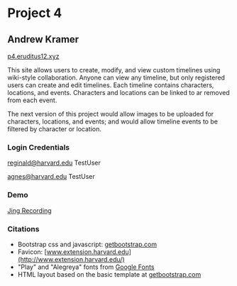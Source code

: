 # Project 4
## Andrew Kramer

[p4.eruditus12.xyz](http://p4.eruditus12.xyz)

This site allows users to create, modify, and view custom timelines using wiki-style collaboration. Anyone can view any timeline, but only registered users can create and edit timelines. Each timeline contains characters, locations, and events. Characters and locations can be linked to ar removed from each event. 

The next version of this project would allow images to be uploaded for characters, locations, and events; and would allow timeline events to be filtered by character or location.


### Login Credentials
reginald@harvard.edu
TestUser

agnes@harvard.edu
TestUser


### Demo
[Jing Recording](http://screencast.com/t/rnQwa6OrMGq)

### Citations
* Bootstrap css and javascript: [getbootstrap.com](http://getbootstrap.com/)
* Favicon: [www.extension.harvard.edu](http://www.extension.harvard.edu/)
* "Play" and "Alegreya" fonts from [Google Fonts](https://www.google.com/fonts)
* HTML layout based on the basic template at [getbootstrap.com](http://getbootstrap.com/getting-started/)